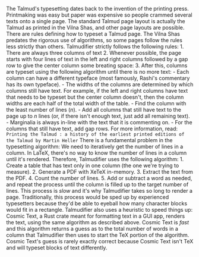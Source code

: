 The Talmud's typesetting dates back to the invention of the printing press. Printmaking was easy but paper was expensive so people crammed several texts onto a single page. The standard Talmud page layout is actually the Talmud as printed in the Vilna Shas, and other page layouts are possible. There are rules defining how to typeset a Talmud page. The Vilna Shas predates the rigorous use of algorithms, so some pages follow the rules less strictly than others. Talmudifier strictly follows the following rules: 1. There are always three columns of text 2. Whenever possible, the page starts with four lines of text in the left and right columns followed by a gap row to give the center column some breating space: 3. After this, columns are typeset using the following algorithm until there is no more text: - Each column can have a different typeface (most famously, Rashi's commentary has its own typeface). - The widths of the columns are determined by which columns still have text. For example, if the left and right columns have text that needs to be typeset but the center column doesn't, then the column widths are each half of the total width of the table. - Find the column with the least number of lines (*n*). - Add all columns that still have text to the page up to *n* lines (or, if there isn't enough text, just add all remaining text). - Marginalia is always in-line with the text that it is commenting on. - For the columns that still have text, add gap rows. For more information, read: `Printing the Talmud : a history of the earliest printed editions of the Talmud by Martin Heller` There is a fundamental problem in the typesetting algorithm: We need to iteratively get the number of lines in a column. In LaTeX, there's no way to know the number of lines in a column until it's rendered. Therefore, Talmudifier uses the following algorithm: 1. Create a table that has text only in one column (the one we're trying to measure). 2. Generate a PDF with XeTeX in-memory. 3. Extract the text from the PDF. 4. Count the number of lines. 5. Add or subtract a word as needed, and repeat the process until the column is filled up to the target number of lines. This process is *slow* and it's why Talmudifier takes so long to render a page. Traditionally, this process would be sped up by experienced typesetters because they'd be able to eyeball how many character blocks would fit in a rectangle. Talmudifier also uses a heuristic to speed things up: Cosmic Text, a Rust crate meant for formatting text in a GUI app, renders the text, using the same algorithm as described above. Cosmic Text is *fast* and this algorithm returns a guess as to the total number of words in a column that Talmudifier then uses to start the TeX portion of the algorithm. Cosmic Text's guess is rarely exactly correct because Cosmic Text isn't TeX and will typeset blocks of text differently.